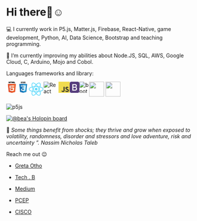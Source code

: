 # Hi there👋:relaxed: 

💻 I currently work in P5.js, Matter.js, Firebase, React-Native, game development, Python, AI, Data Science, Bootstrap and teaching programming.

🌱 I’m currently improving my abilities about Node.JS, SQL, AWS, Google Cloud, C,  Arduino, Mojo and Cobol.




</p><p dir="auto"> Languages frameworks and library:</p>

<p><a target="_blank" rel="noopener noreferrer" href="https://raw.githubusercontent.com/github/explore/80688e429a7d4ef2fca1e82350fe8e3517d3494d/topics/html/html.png"><img align="left" alt="Html5" width="30px" height="30" src="https://raw.githubusercontent.com/github/explore/80688e429a7d4ef2fca1e82350fe8e3517d3494d/topics/html/html.png" style="max-width: 100%;"></a>

<a target="_blank" rel="noopener noreferrer" href="https://raw.githubusercontent.com/github/explore/80688e429a7d4ef2fca1e82350fe8e3517d3494d/topics/css/css.png"><img align="left" alt="Css" width="30px" height="30" src="https://raw.githubusercontent.com/github/explore/80688e429a7d4ef2fca1e82350fe8e3517d3494d/topics/css/css.png" style="max-width: 100%;"></a>

 
 <a href="https://github.com/mariabarkouzou"><img align="left" alt="React" width="40px" src="https://raw.githubusercontent.com/devicons/devicon/master/icons/react/react-original.svg" style="max-width: 100%;"></a>
 
  <a href="https://github.com/mariabarkouzou"><img align="left" alt="React" width="40px" src="https://blindedcyclops.neocities.org/p5js-icons/p5-sq-reverse-filled.png" style="max-width: 100%;"></a>
 

<a target="_blank" rel="noopener noreferrer" href="https://raw.githubusercontent.com/github/explore/80688e429a7d4ef2fca1e82350fe8e3517d3494d/topics/javascript/javascript.png"><img align="left" alt="JavaScript" width="30px" height="30" src="https://raw.githubusercontent.com/github/explore/80688e429a7d4ef2fca1e82350fe8e3517d3494d/topics/javascript/javascript.png" style="max-width: 100%;"></a>

<a target="_blank" rel="noopener noreferrer" href="https://raw.githubusercontent.com/github/explore/80688e429a7d4ef2fca1e82350fe8e3517d3494d/topics/bootstrap/bootstrap.png"><img align="left" alt="bootstrap" width="26px" height="30" src="https://raw.githubusercontent.com/github/explore/80688e429a7d4ef2fca1e82350fe8e3517d3494d/topics/bootstrap/bootstrap.png" style="max-width: 100%;"></a>
 
 <a target="_blank" rel="noopener noreferrer" href="https://raw.githubusercontent.com/github/explore/80688e429a7d4ef2fca1e82350fe8e3517d3494d/topics/bootstrap/bootstrap.png"><img align="left" alt="bootstrap" width="26px" height="30" src="https://miro.medium.com/max/1400/0*8_FFAH6vg7XJLCDV.png" style="max-width: 100%;"></a>

 <img loading="lazy" src="https://cdn.jsdelivr.net/gh/devicons/devicon/icons/python/python-original.svg" width="40" height="40"/> <img loading="lazy" src="https://cdn.jsdelivr.net/gh/devicons/devicon/icons/linux/linux-original.svg" width="40" height="40"/>

 


<!--<a target="_blank" rel="noopener noreferrer" href=" https://www.python.org/ "><img align="left" alt="bootstrap" width="26px" height="30" src=" https://www.python.org/static/img/python-logo@2x.png" style="max-width: 100%;"></a>-->
 
<img align="center" alt="p5js" height="30" width="40" src="https://brm.io/matter-js/img/matter-js.svg" style="max-width: 100%;">
 
 
 
 
 
 
 



[![@bea's Holopin board](https://holopin.me/bea)](https://holopin.io/@bea)

🧬 *Some things benefit from shocks; they thrive and grow when exposed to volatility, randomness, disorder and stressors and love adventure, risk and uncertainty ”. 
Nassim Nicholas Taleb*    



Reach me out  :wink:



* [Greta Otho](https://www.instagram.com/g.otho/)

* [Tech . B](https://www.instagram.com/te.ch.b)

* [Medium](https://medium.com/@tech.b)

* [PCEP](https://www.credly.com/badges/d88ebc15-0335-4582-9bfc-b0cc697cc774/public_url)

* [CISCO](https://www.credly.com/badges/3cd88c03-0a16-4b1a-a566-ae814ef6deb6/public_url) 



  

